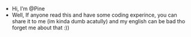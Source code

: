 - Hi, I’m @Pine
- Well, If anyone read this and have some coding experince, you can share it to me (im kinda dumb acatully) and my english can be bad tho forget me about that :))


